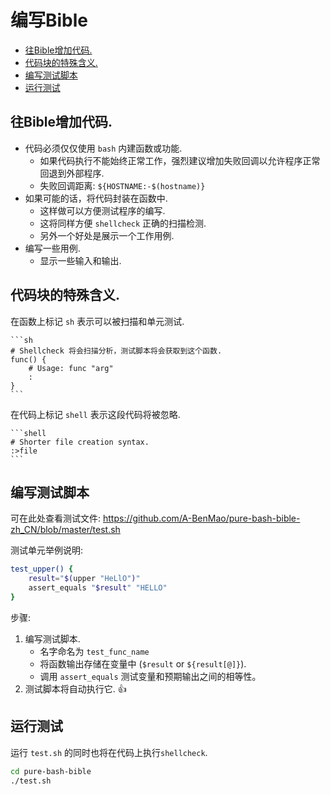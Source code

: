 # 编写Bible

<!-- vim-markdown-toc GFM -->

* [往Bible增加代码.](#往Bible增加代码)
* [代码块的特殊含义.](#代码块的特殊含义)
* [编写测试脚本](#编写测试脚本)
* [运行测试](#运行测试)

<!-- vim-markdown-toc -->

## 往Bible增加代码.

- 代码必须仅仅使用 `bash` 内建函数或功能.
    - 如果代码执行不能始终正常工作，强烈建议增加失败回调以允许程序正常回退到外部程序.
    - 失败回调距离: `${HOSTNAME:-$(hostname)}`
- 如果可能的话，将代码封装在函数中.
    - 这样做可以方便测试程序的编写.
    - 这将同样方便 `shellcheck` 正确的扫描检测.
    - 另外一个好处是展示一个工作用例.
- 编写一些用例.
    - 显示一些输入和输出.


## 代码块的特殊含义.

在函数上标记 `sh` 表示可以被扫描和单元测试.

    ```sh
    # Shellcheck 将会扫描分析，测试脚本将会获取到这个函数.
    func() {
        # Usage: func "arg"
        :
    }
    ```

在代码上标记 `shell` 表示这段代码将被忽略.

    ```shell
    # Shorter file creation syntax.
    :>file
    ```

## 编写测试脚本

可在此处查看测试文件: https://github.com/A-BenMao/pure-bash-bible-zh_CN/blob/master/test.sh

测试单元举例说明:

```sh
test_upper() {
    result="$(upper "HeLlO")"
    assert_equals "$result" "HELLO"
}
```

步骤:

1. 编写测试脚本.
    - 名字命名为 `test_func_name`
    - 将函数输出存储在变量中 (`$result` or `${result[@]}`).
    - 调用 `assert_equals` 测试变量和预期输出之间的相等性。
2. 测试脚本将自动执行它. :+1:


## 运行测试

运行 `test.sh` 的同时也将在代码上执行`shellcheck`.

```sh
cd pure-bash-bible
./test.sh
```
